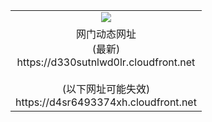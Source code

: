 ﻿<table>
  <tr></tr>
  <tr><td colspan=2 align=center><img src="https://d330sutnlwd0lr.cloudfront.net/Up/oGate.jpg" /></td></tr>
  <tr><td colspan=2 align=center>网门动态网址<br/>(最新)
<br>https://d330sutnlwd0lr.cloudfront.net
<br/><br/>(以下网址可能失效)
<br>https://d4sr6493374xh.cloudfront.net
    </td>
  </tr>
</table>

